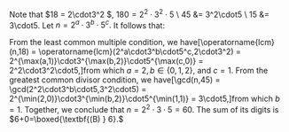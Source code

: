 Note that $18 = 2\cdot3^2 $, $180 = 2^2\cdot3^2\cdot5$ \\ 45 &= 3^2\cdot5 \\ 15 &= 3\cdot5. 
Let $n = 2^a\cdot3^b\cdot5^c.$ It follows that:

From the least common multiple condition, we have\[\operatorname{lcm}(n,18) = \operatorname{lcm}(2^a\cdot3^b\cdot5^c,2\cdot3^2) = 2^{\max(a,1)}\cdot3^{\max(b,2)}\cdot5^{\max(c,0)} = 2^2\cdot3^2\cdot5,\]from which $a=2, b\in\{0,1,2\},$ and $c=1.$
From the greatest common divisor condition, we have\[\gcd(n,45) = \gcd(2^2\cdot3^b\cdot5,3^2\cdot5) = 2^{\min(2,0)}\cdot3^{\min(b,2)}\cdot5^{\min(1,1)} = 3\cdot5,\]from which $b=1.$
Together, we conclude that $n=2^2\cdot3\cdot5=60.$ The sum of its digits is $6+0=\boxed{\textbf{(B) } 6}.$
